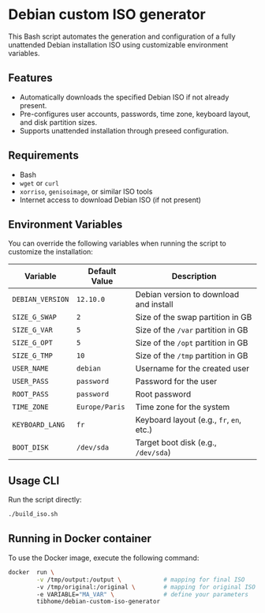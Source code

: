 # Debian custom ISO generator

This Bash script automates the generation and configuration of a fully unattended Debian installation ISO using customizable environment variables.

## Features

- Automatically downloads the specified Debian ISO if not already present.
- Pre-configures user accounts, passwords, time zone, keyboard layout, and disk partition sizes.
- Supports unattended installation through preseed configuration.

## Requirements

- Bash
- `wget` or `curl`
- `xorriso`, `genisoimage`, or similar ISO tools
- Internet access to download Debian ISO (if not present)

## Environment Variables

You can override the following variables when running the script to customize the installation:

| Variable        | Default Value     | Description                                |
|----------------|-------------------|--------------------------------------------|
| `DEBIAN_VERSION` | `12.10.0`         | Debian version to download and install     |
| `SIZE_G_SWAP`   | `2`               | Size of the swap partition in GB           |
| `SIZE_G_VAR`    | `5`               | Size of the `/var` partition in GB         |
| `SIZE_G_OPT`    | `5`               | Size of the `/opt` partition in GB         |
| `SIZE_G_TMP`    | `10`              | Size of the `/tmp` partition in GB         |
| `USER_NAME`     | `debian`          | Username for the created user              |
| `USER_PASS`     | `password`        | Password for the user                      |
| `ROOT_PASS`     | `password`        | Root password                               |
| `TIME_ZONE`     | `Europe/Paris`    | Time zone for the system                   |
| `KEYBOARD_LANG` | `fr`              | Keyboard layout (e.g., `fr`, `en`, etc.)   |
| `BOOT_DISK`     | `/dev/sda`        | Target boot disk (e.g., `/dev/sda`)        |

## Usage CLI

Run the script directly:

```bash
./build_iso.sh
```

## Running in Docker container

To use the Docker image, execute the following command:

```sh
docker  run \
        -v /tmp/output:/output \            # mapping for final ISO
        -v /tmp/original:/original \        # mapping for original ISO
        -e VARIABLE="MA_VAR" \              # define your parameters
        tibhome/debian-custom-iso-generator
```